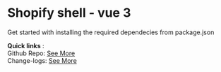 # Shopify shell - vue 3 

Get started with installing the required dependecies from package.json

**Quick links** :  
Github Repo: <a class="green-link" href ="https://github.com/anattadesign/Shopify-Shell/tree/1.6">See More</a>  
Change-logs: <a class="green-link" href ="https://github.com/anattadesign/Shopify-Shell/blob/1.6/CHANGELOG_1.6_README.md">See More</a>  

